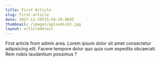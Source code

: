 ```yaml
---
title: First Article
slug: first-article
date: 2017-11-29T15:54:29.869Z
thumbnail: /images/uploads/63.jpg
layout: articledetail
---
```

First article from admin area. Lorem ipsum dolor sit amet consectetur adipisicing elit. Facere tempore dolor quo quia cum expedita obcaecati. Rem nobis laudantium possimus ?
